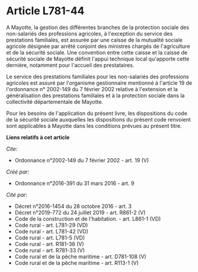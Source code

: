 # Article L781-44

A Mayotte, la gestion des différentes branches de la protection sociale des non-salariés des professions agricoles, à
l'exception du service des prestations familiales, est assurée par une caisse de la mutualité sociale agricole désignée par
arrêté conjoint des ministres chargés de l'agriculture et de la sécurité sociale. Une convention entre cette caisse et la
caisse de sécurité sociale de Mayotte définit l'appui technique local qu'apporte cette dernière, notamment pour l'accueil des
prestataires. 

Le service des prestations familiales pour les non-salariés des professions agricoles est assuré par l'organisme gestionnaire
mentionné à l'article 19 de l'ordonnance n° 2002-149 du 7 février 2002 relative à l'extension et la généralisation des
prestations familiales et à la protection sociale dans la collectivité départementale de Mayotte. 

Pour les besoins de l'application du présent livre, les dispositions du code de la sécurité sociale auxquelles les
dispositions du présent code renvoient sont applicables à Mayotte dans les conditions prévues au présent titre.

**Liens relatifs à cet article**

_Cite_:

  - Ordonnance n°2002-149 du 7 février 2002 - art. 19 (V)

_Créé par_:

  - Ordonnance n°2016-391 du 31 mars 2016 - art. 9

_Cité par_:

  - Décret n°2016-1454 du 28 octobre 2016 - art. 3
  - Décret n°2019-772 du 24 juillet 2019 - art. R861-2 (V)
  - Code de la construction et de l'habitation. - art. L861-1 (VD)
  - Code rural - art. L781-29 (VD)
  - Code rural - art. L781-42 (VD)
  - Code rural - art. L781-5 (VD)
  - Code rural - art. R181-38 (V)
  - Code rural - art. R781-33 (V)
  - Code rural et de la pêche maritime - art. D781-108 (V)
  - Code rural et de la pêche maritime - art. R113-1 (V)
